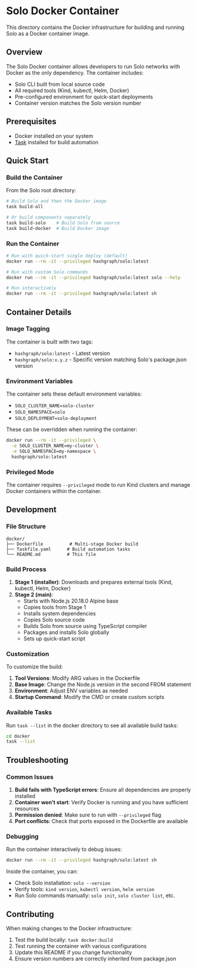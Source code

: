 # Solo Docker Container

This directory contains the Docker infrastructure for building and running Solo as a Docker container image.

## Overview

The Solo Docker container allows developers to run Solo networks with Docker as the only dependency. The container includes:

- Solo CLI built from local source code
- All required tools (Kind, kubectl, Helm, Docker)
- Pre-configured environment for quick-start deployments
- Container version matches the Solo version number

## Prerequisites

- Docker installed on your system
- [Task](https://taskfile.dev) installed for build automation

## Quick Start

### Build the Container

From the Solo root directory:

```bash
# Build Solo and then the Docker image
task build-all

# Or build components separately
task build-solo    # Build Solo from source
task build-docker  # Build Docker image
```

### Run the Container

```bash
# Run with quick-start single deploy (default)
docker run --rm -it --privileged hashgraph/solo:latest

# Run with custom Solo commands
docker run --rm -it --privileged hashgraph/solo:latest solo --help

# Run interactively
docker run --rm -it --privileged hashgraph/solo:latest sh
```

## Container Details

### Image Tagging

The container is built with two tags:
- `hashgraph/solo:latest` - Latest version
- `hashgraph/solo:x.y.z` - Specific version matching Solo's package.json version

### Environment Variables

The container sets these default environment variables:
- `SOLO_CLUSTER_NAME=solo-cluster`
- `SOLO_NAMESPACE=solo` 
- `SOLO_DEPLOYMENT=solo-deployment`

These can be overridden when running the container:

```bash
docker run --rm -it --privileged \
  -e SOLO_CLUSTER_NAME=my-cluster \
  -e SOLO_NAMESPACE=my-namespace \
  hashgraph/solo:latest
```

### Privileged Mode

The container requires `--privileged` mode to run Kind clusters and manage Docker containers within the container.

## Development

### File Structure

```
docker/
├── Dockerfile          # Multi-stage Docker build
├── Taskfile.yaml      # Build automation tasks
└── README.md          # This file
```

### Build Process

1. **Stage 1 (installer)**: Downloads and prepares external tools (Kind, kubectl, Helm, Docker)
2. **Stage 2 (main)**: 
   - Starts with Node.js 20.18.0 Alpine base
   - Copies tools from Stage 1
   - Installs system dependencies
   - Copies Solo source code
   - Builds Solo from source using TypeScript compiler
   - Packages and installs Solo globally
   - Sets up quick-start script

### Customization

To customize the build:

1. **Tool Versions**: Modify ARG values in the Dockerfile
2. **Base Image**: Change the Node.js version in the second FROM statement
3. **Environment**: Adjust ENV variables as needed
4. **Startup Command**: Modify the CMD or create custom scripts

### Available Tasks

Run `task --list` in the docker directory to see all available build tasks:

```bash
cd docker
task --list
```

## Troubleshooting

### Common Issues

1. **Build fails with TypeScript errors**: Ensure all dependencies are properly installed
2. **Container won't start**: Verify Docker is running and you have sufficient resources
3. **Permission denied**: Make sure to run with `--privileged` flag
4. **Port conflicts**: Check that ports exposed in the Dockerfile are available

### Debugging

Run the container interactively to debug issues:

```bash
docker run --rm -it --privileged hashgraph/solo:latest sh
```

Inside the container, you can:
- Check Solo installation: `solo --version`
- Verify tools: `kind version`, `kubectl version`, `helm version`
- Run Solo commands manually: `solo init`, `solo cluster list`, etc.

## Contributing

When making changes to the Docker infrastructure:

1. Test the build locally: `task docker:build`
2. Test running the container with various configurations
3. Update this README if you change functionality
4. Ensure version numbers are correctly inherited from package.json
